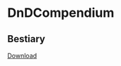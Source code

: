 # DnDCompendium

## Bestiary
<a href="https://github.com/FlailOctopus/DnDCompendium/blob/master/Bestiary/monstersCompendium.dd?raw=true?">Download</a>
